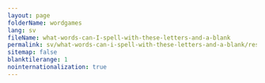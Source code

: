 ```yaml
---
layout: page
folderName: wordgames
lang: sv
fileName: what-words-can-I-spell-with-these-letters-and-a-blank
permalink: sv/what-words-can-i-spell-with-these-letters-and-a-blank/result
sitemap: false
blanktilerange: 1
nointernationalization: true
---
```

